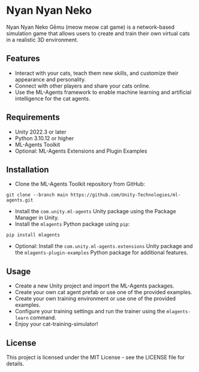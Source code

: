 # Nyan Nyan Neko

Nyan Nyan Neko Gēmu  (meow meow cat game) is a network-based simulation game that allows users to create and train their own virtual cats in a realistic 3D environment.

## Features

- Interact with your cats, teach them new skills, and customize their appearance and personality.
- Connect with other players and share your cats online.
- Use the ML-Agents framework to enable machine learning and artificial intelligence for the cat agents.

## Requirements

- Unity 2022.3 or later
- Python 3.10.12 or higher
- ML-Agents Toolkit
- Optional: ML-Agents Extensions and Plugin Examples

## Installation

- Clone the ML-Agents Toolkit repository from GitHub:

```
git clone --branch main https://github.com/Unity-Technologies/ml-agents.git
```

- Install the `com.unity.ml-agents` Unity package using the Package Manager in Unity.
- Install the `mlagents` Python package using `pip`:

```
pip install mlagents
```

- Optional: Install the `com.unity.ml-agents.extensions` Unity package and the `mlagents-plugin-examples` Python package for additional features.

## Usage

- Create a new Unity project and import the ML-Agents packages.
- Create your own cat agent prefab or use one of the provided examples.
- Create your own training environment or use one of the provided examples.
- Configure your training settings and run the trainer using the `mlagents-learn` command.
- Enjoy your cat-training-simulator!

## License

This project is licensed under the MIT License - see the LICENSE file for details.
